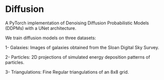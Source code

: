 # Diffusion
A PyTorch implementation of Denoising Diffusion Probabilistic Models (DDPMs) with a UNet architecture.

We train diffusion models on three datasets:

1- Galaxies: Images of galaxies obtained from the Sloan Digital Sky Survey.

2- Particles: 2D projections of simulated energy deposition patterns of particles.

3- Triangulations: Fine Regular triangulations of an 8x8 grid.
